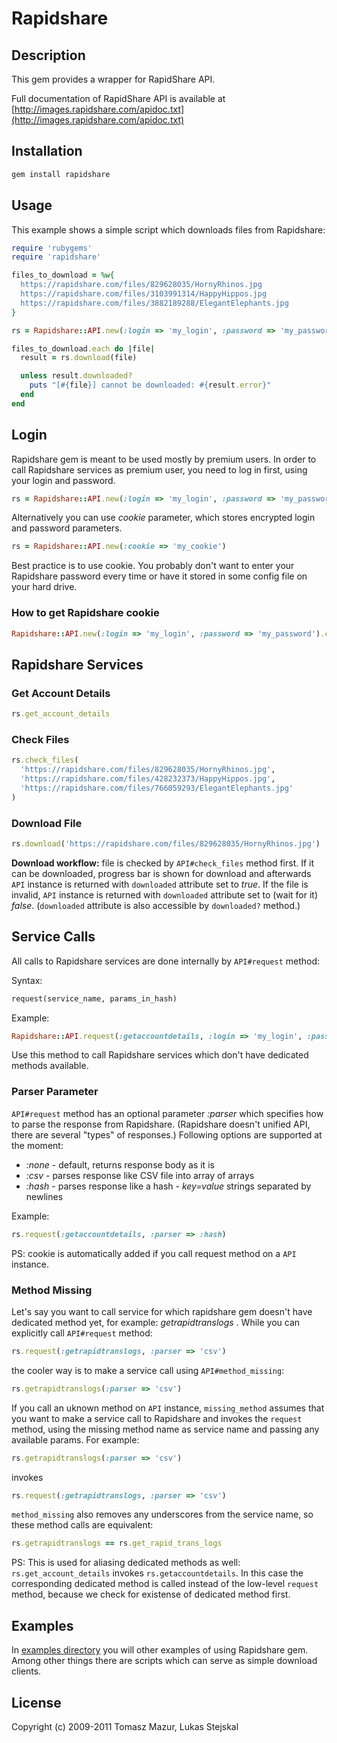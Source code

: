 # Rapidshare

## Description

This gem provides a wrapper for RapidShare API.

Full documentation of RapidShare API is available at
[http://images.rapidshare.com/apidoc.txt](http://images.rapidshare.com/apidoc.txt)

## Installation

```ruby
gem install rapidshare
```

## Usage

This example shows a simple script which downloads files from Rapidshare:

```ruby
require 'rubygems'
require 'rapidshare'

files_to_download = %w{
  https://rapidshare.com/files/829628035/HornyRhinos.jpg
  https://rapidshare.com/files/3103991314/HappyHippos.jpg
  https://rapidshare.com/files/3882189288/ElegantElephants.jpg
}

rs = Rapidshare::API.new(:login => 'my_login', :password => 'my_password')

files_to_download.each do |file|
  result = rs.download(file)

  unless result.downloaded? 
    puts "[#{file}] cannot be downloaded: #{result.error}"
  end
end
```

## Login

Rapidshare gem is meant to be used mostly by premium users. In order to call Rapidshare
services as premium user, you need to log in first, using your login and password.

```ruby
rs = Rapidshare::API.new(:login => 'my_login', :password => 'my_password')
```

Alternatively you can use *cookie* parameter, which stores encrypted login and
password parameters.

```ruby
rs = Rapidshare::API.new(:cookie => 'my_cookie')
```

Best practice is to use cookie. You probably don't want to enter your Rapidshare
password every time or have it stored in some config file on your hard drive. 

### How to get Rapidshare cookie

```ruby
Rapidshare::API.new(:login => 'my_login', :password => 'my_password').cookie
```

## Rapidshare Services

### Get Account Details

```ruby
rs.get_account_details
```

### Check Files

```ruby
rs.check_files(
  'https://rapidshare.com/files/829628035/HornyRhinos.jpg',
  'https://rapidshare.com/files/428232373/HappyHippos.jpg',
  'https://rapidshare.com/files/766059293/ElegantElephants.jpg'
)
```

### Download File

```ruby
rs.download('https://rapidshare.com/files/829628035/HornyRhinos.jpg')
```

**Download workflow:** file is checked by `API#check_files` method first. If it
can be downloaded, progress bar is shown for download and afterwards `API`
instance is returned with `downloaded` attribute set to *true*. If the file is
invalid, `API` instance is returned with `downloaded` attribute set to (wait for
it) *false*. (`downloaded` attribute is also accessible by `downloaded?`
method.)

## Service Calls

All calls to Rapidshare services are done internally by `API#request` method:

Syntax:

```ruby
request(service_name, params_in_hash)
```

Example:

```ruby
Rapidshare::API.request(:getaccountdetails, :login => 'my_login', :password => 'my_password')
```

Use this method to call Rapidshare services which don't have dedicated methods
available.

### Parser Parameter

`API#request` method has an optional parameter *:parser* which specifies how to 
parse the response from Rapidshare. (Rapidshare doesn't unified API, there are
several "types" of responses.) Following options are supported at the moment:

* *:none* - default, returns response body as it is
* *:csv* - parses response like CSV file into array of arrays
* *:hash* - parses response like a hash - *key=value* strings separated by newlines

Example:

```ruby
rs.request(:getaccountdetails, :parser => :hash)
```

PS: cookie is automatically added if you call request method on a `API` instance.

### Method Missing

Let's say you want to call service for which rapidshare gem doesn't have
dedicated method yet, for example: *getrapidtranslogs* . While you can
explicitly call `API#request` method:

```ruby
rs.request(:getrapidtranslogs, :parser => 'csv')
```

the cooler way is to make a service call using `API#method_missing`:

```ruby
rs.getrapidtranslogs(:parser => 'csv')
```

If you call an uknown method on `API` instance, `missing_method` assumes
that you want to make a service call to Rapidshare and invokes the `request`
method, using the missing method name as service name and passing any available
params. For example:

```ruby
rs.getrapidtranslogs(:parser => 'csv')
```

invokes

```ruby
rs.request(:getrapidtranslogs, :parser => 'csv')
```

`method_missing` also removes any underscores from the service name, so these
method calls are equivalent:

```ruby
rs.getrapidtranslogs == rs.get_rapid_trans_logs
```

PS: This is used for aliasing dedicated methods as well: `rs.get_account_details`
invokes `rs.getaccountdetails`. In this case the corresponding dedicated
method is called instead of the low-level `request` method, because we check for
existense of dedicated method first.

## Examples

In [examples directory](./rapidshare/tree/master/examples/) you will other examples of using
Rapidshare gem. Among other things there are scripts which can serve as simple
download clients.

## License

Copyright (c) 2009-2011 Tomasz Mazur, Lukas Stejskal
